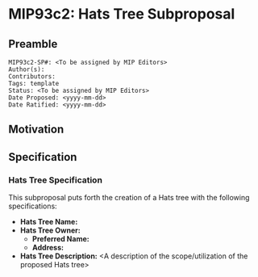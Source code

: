 # MIP93c2: Hats Tree Subproposal

## Preamble

```
MIP93c2-SP#: <To be assigned by MIP Editors>
Author(s):
Contributors:
Tags: template
Status: <To be assigned by MIP Editors>
Date Proposed: <yyyy-mm-dd>
Date Ratified: <yyyy-mm-dd>
```

## Motivation

## Specification

### Hats Tree Specification

This subproposal puts forth the creation of a Hats tree with the following specifications:

- **Hats Tree Name:** <Name for the Hats tree>
- **Hats Tree Owner:**
    - **Preferred Name:**
    - **Address:**
- **Hats Tree Description:** <A description of the scope/utilization of the proposed Hats tree>
